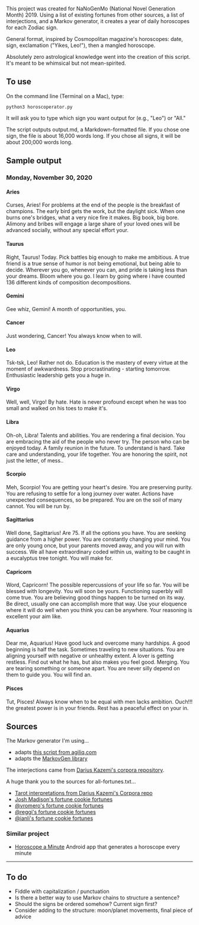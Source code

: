 This project was created for NaNoGenMo (National Novel Generation Month) 2019. Using a list of existing fortunes from other sources, a list of interjections, and a Markov generator, it creates a year of daily horoscopes for each Zodiac sign. 

General format, inspired by Cosmopolitan magazine's horoscopes: date, sign, exclamation ("Yikes, Leo!"), then a mangled horoscope. 

Absolutely zero astrological knowledge went into the creation of this script. It's meant to be whimsical but not mean-spirited.

## To use 

On the command line (Terminal on a Mac), type: 

```
python3 horoscoperator.py
```

It will ask you to type which sign you want output for (e.g., "Leo") or "All."

The script outputs output.md, a Markdown-formatted file. If you chose one sign, the file is about 16,000 words long. If you chose all signs, it will be about 200,000 words long.

## Sample output  

### Monday, November 30, 2020

#### Aries

Curses, Aries! For problems at the end of the people is the breakfast of champions. The early bird gets the work, but the daylight sick. When one burns one's bridges, what a very nice fire it makes. Big book, big bore. Alimony and bribes will engage a large share of your loved ones will be advanced socially, without any special effort your.

#### Taurus

Right, Taurus! Today. Pick battles big enough to make me ambitious. A true friend is a true sense of humor is not being emotional, but being able to decide. Wherever you go, whenever you can, and pride is taking less than your dreams. Bloom where you go. I learn by going where i have counted 136 different kinds of composition decompositions.

#### Gemini

Gee whiz, Gemini! A month of opportunities, you.

#### Cancer

Just wondering, Cancer! You always know when to will.

#### Leo

Tsk-tsk, Leo! Rather not do. Education is the mastery of every virtue at the moment of awkwardness. Stop procrastinating - starting tomorrow. Enthusiastic leadership gets you a huge in.

#### Virgo

Well, well, Virgo! By hate. Hate is never profound except when he was too small and walked on his toes to make it's.

#### Libra

Oh-oh, Libra! Talents and abilities. You are rendering a final decision. You are embracing the aid of the people who never try. The person who can be enjoyed today. A family reunion in the future. To understand is hard. Take care and understanding, your life together. You are honoring the spirit, not just the letter, of mess..

#### Scorpio

Meh, Scorpio! You are getting your heart's desire. You are preserving purity. You are refusing to settle for a long journey over water. Actions have unexpected consequences, so be prepared. You are on the soil of many cannot. You will be run by.

#### Sagittarius

Well done, Sagittarius! Are 75. If all the options you have. You are seeking guidance from a higher power. You are constantly changing your mind. You are only young once, but your parents moved away, and you will run with success. We all have extraordinary coded within us, waiting to be caught in a eucalyptus tree tonight. You will make for.

#### Capricorn

Word, Capricorn! The possible repercussions of your life so far. You will be blessed with longevity. You will soon be yours. Functioning superbly will come true. You are believing good things happen to be turned on its way. Be direct, usually one can accomplish more that way. Use your eloquence where it will do well when you think you can be anywhere. Your reasoning is excellent your aim like.

#### Aquarius

Dear me, Aquarius! Have good luck and overcome many hardships. A good beginning is half the task. Sometimes traveling to new situations. You are aligning yourself with negative or unhealthy extent. A lover is getting restless. Find out what he has, but also makes you feel good. Merging. You are tearing something or someone apart. You are never silly depend on them to guide you. You will find an.

#### Pisces

Tut, Pisces! Always know when to be equal with men lacks ambition. Ouch!!! the greatest power is in your friends. Rest has a peaceful effect on your in.


## Sources

The Markov generator I'm using...
- adapts [this script from agiliq.com](http://agiliq.com/blog/2009/06/generating-pseudo-random-text-with-markov-chains-u/)
- adapts the [MarkovGen library](https://github.com/mattspitz/markovge)

The interjections came from [Darius Kazemi's corpora repository](https://github.com/dariusk/corpora/blob/master/data/words/interjections.json).

A huge thank you to the sources for all-fortunes.txt...
- [Tarot interpretations from Darius Kazemi's Corpora repo](https://github.com/dariusk/corpora/blob/master/data/divination/tarot_interpretations.json)
- [Josh Madison's fortune cookie fortunes](https://joshmadison.com/2008/04/20/fortune-cookie-fortunes/)
- [@vromero's fortune cookie fortunes](https://github.com/vromero/fortune-cookies/blob/master/fortunes)
- [@reggi's fortune cookie fortunes](https://github.com/reggi/fortune-cookie/blob/master/fortune-cookies.txt)
- [@ianli's fortune cookie fortunes](https://github.com/ianli/fortune-cookies-galore/blob/master/fortunes.txt)

### Similar project
- [Horoscope a Minute](https://play.google.com/store/apps/details?id=com.volchok.minutehoroscope&hl=en_US) Android app that generates a horoscope every minute

---

## To do
- Fiddle with capitalization / punctuation 
- Is there a better way to use Markov chains to structure a sentence? 
- Should the signs be ordered somehow? Current sign first? 
- Consider adding to the structure: moon/planet movements, final piece of advice
